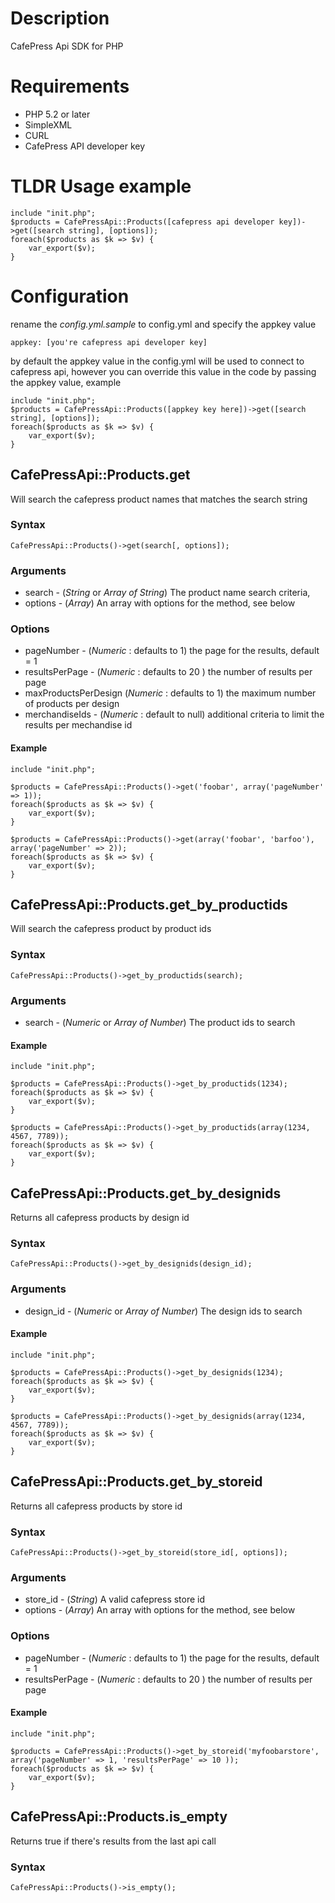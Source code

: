 # Description

CafePress Api SDK for PHP

# Requirements

- PHP 5.2 or later
- SimpleXML
- CURL
- CafePress API developer key



# TLDR Usage example

    include "init.php";
    $products = CafePressApi::Products([cafepress api developer key])->get([search string], [options]);
    foreach($products as $k => $v) {
        var_export($v);
    }




# Configuration
rename the *config.yml.sample* to config.yml and specify the appkey value


    appkey: [you're cafepress api developer key]


by default the appkey value in the config.yml will be used to connect to cafepress api,
however you can override this value in the code by passing the appkey value, example


    include "init.php";
    $products = CafePressApi::Products([appkey key here])->get([search string], [options]);
    foreach($products as $k => $v) {
        var_export($v);
    }



## CafePressApi::Products.get

Will search the cafepress product names that matches the search string

### Syntax

    CafePressApi::Products()->get(search[, options]);


### Arguments
- search - (_String_ or _Array of String_) The product name search criteria,
- options - (_Array_) An array with options for the method, see below

### Options
- pageNumber - (_Numeric_ : defaults to 1) the page for the results, default = 1
- resultsPerPage - (_Numeric_ : defaults to 20 ) the number of results per page
- maxProductsPerDesign (_Numeric_ : defaults to 1) the maximum number of products per design
- merchandiseIds - (_Numeric_ : default to null) additional criteria to limit the results per mechandise id

#### Example

    include "init.php";

    $products = CafePressApi::Products()->get('foobar', array('pageNumber' => 1));
    foreach($products as $k => $v) {
        var_export($v);
    }

    $products = CafePressApi::Products()->get(array('foobar', 'barfoo'), array('pageNumber' => 2));
    foreach($products as $k => $v) {
        var_export($v);
    }



## CafePressApi::Products.get_by_productids

Will search the cafepress product by product ids

### Syntax

    CafePressApi::Products()->get_by_productids(search);

### Arguments
- search - (_Numeric_ or _Array of Number_) The product ids to search

#### Example

    include "init.php";

    $products = CafePressApi::Products()->get_by_productids(1234);
    foreach($products as $k => $v) {
        var_export($v);
    }

    $products = CafePressApi::Products()->get_by_productids(array(1234, 4567, 7789));
    foreach($products as $k => $v) {
        var_export($v);
    }



## CafePressApi::Products.get_by_designids

Returns all cafepress products by design id

### Syntax

    CafePressApi::Products()->get_by_designids(design_id);

### Arguments
- design_id - (_Numeric_ or _Array of Number_) The design ids to search

#### Example

    include "init.php";

    $products = CafePressApi::Products()->get_by_designids(1234);
    foreach($products as $k => $v) {
        var_export($v);
    }

    $products = CafePressApi::Products()->get_by_designids(array(1234, 4567, 7789));
    foreach($products as $k => $v) {
        var_export($v);
    }




## CafePressApi::Products.get_by_storeid

Returns all cafepress products by store id

### Syntax

    CafePressApi::Products()->get_by_storeid(store_id[, options]);

### Arguments
- store_id - (_String_) A valid cafepress store id
- options - (_Array_) An array with options for the method, see below

### Options
- pageNumber - (_Numeric_ : defaults to 1) the page for the results, default = 1
- resultsPerPage - (_Numeric_ : defaults to 20 ) the number of results per page

#### Example

    include "init.php";

    $products = CafePressApi::Products()->get_by_storeid('myfoobarstore', array('pageNumber' => 1, 'resultsPerPage' => 10 ));
    foreach($products as $k => $v) {
        var_export($v);
    }

## CafePressApi::Products.is_empty

Returns true if there's results from the last api call

### Syntax

    CafePressApi::Products()->is_empty();